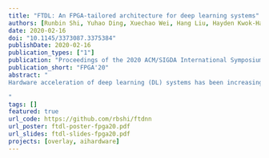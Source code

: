 ```yaml
---
title: "FTDL: An FPGA-tailored architecture for deep learning systems"
authors: [Runbin Shi, Yuhao Ding, Xuechao Wei, Hang Liu, Hayden Kwok-Hay So, Caiwen Ding]
date: 2020-02-16
doi: "10.1145/3373087.3375384"
publishDate: 2020-02-16
publication_types: ["1"]
publication: "Proceedings of the 2020 ACM/SIGDA International Symposium on Field-Programmable Gate Arrays"
publication_short: "FPGA'20"
abstract: "
Hardware acceleration of deep learning (DL) systems has been increasingly studied to achieve desirable performance and energy efficiency. The FPGA strikes a balance between high energy efficiency and fast development cycle and therefore is widely used as a DNN accelerator. However, there exists an architecture-layout mismatch in the current designs, which introduces scalability and flexibility issues, leading to irregular routing and resource imbalance problems. To address these limitations, in this work, we propose FTDL, an FPGA-tailored architecture with a parameterized and hierarchical hardware that is adaptive to different FPGA devices. FTDL has the following novelties: (i) At the architecture level, FTDL consists of Tiled Processing Elements (TPE) and super blocks, to achieve a near-to-theoretical digital signal processing (DSP) operating-frequency of 650 MHz. More importantly, FTDL is configurable and delivers good scalability, i.e., the timing is stabilized even when the design is scaled-up to 100% resource utilization for different deep learning systems. (ii) In workload compilation, FTDL provides a compiler that manages to map the DL workloads to the architecture level in an optimal manner. Experimental results show that for most benchmark layers in MLPerf, FTDL achieves an over 80% hardware efficiency.

"
tags: []
featured: true
url_code: https://github.com/rbshi/ftdnn
url_poster: ftdl-poster-fpga20.pdf
url_slides: ftdl-slides-fpga20.pdf
projects: [overlay, aihardware]
---
```

